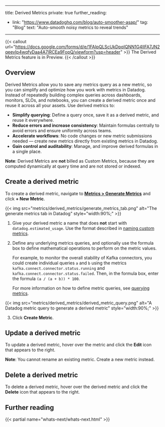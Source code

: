 

---
title: Derived Metrics 
private: true
further_reading:
- link: "https://www.datadoghq.com/blog/auto-smoother-asap/"
  tag: "Blog"
  text: "Auto-smooth noisy metrics to reveal trends"
---

{{< callout url="https://docs.google.com/forms/d/e/1FAIpQLScUkDpqIQNN1G4llFA7JN2qeevIp4wqfyDaa4A7lRCEa9FopQ/viewform?usp=header" >}}
The Derived Metrics feature is in Preview.
{{< /callout >}} 

## Overview

Derived Metrics allow you to save any metrics query as a new metric, so you can simplify and optimize how you work with metrics in Datadog. Instead of repeatedly building complex queries across dashboards, monitors, SLOs, and notebooks, you can create a derived metric once and reuse it across all your assets. Use derived metrics to:

- **Simplify querying**: Define a query once, save it as a derived metric, and reuse it everywhere.
- **Reduce errors and increase consistency**: Maintain formulas centrally to avoid errors and ensure uniformity across teams.
- **Accelerate workflows**: No code changes or new metric submissions needed — create new metrics directly from existing metrics in Datadog.
- **Gain control and auditability**: Manage, and improve derived formulas in a single place.

**Note**: Derived Metrics are **not** billed as Custom Metrics, because they are computed dynamically at query time and are not stored or indexed.

## Create a derived metric

To create a derived metric, navigate to **[Metrics > Generate Metrics][1]** and click **+ New Metric**.

{{< img src="metrics/derived_metrics/generate_metrics_tab.png" alt="The generate metrics tab in Datadog" style="width:90%;" >}}

1. Give your derived metric a name that does **not** start with `datadog.estimated_usage`. Use the format described in [naming custom metrics][2].

2. Define any underlying metrics queries, and optionally use the formula box to define mathematical operations to perform on the metric values. 

   For example, to monitor the overall stability of Kafka connectors, you could create individual queries `a` and `b` using the metrics `kafka.connect.connector.status.running` and `kafka.connect.connector.status.failed`. Then, in the formula box, enter the formula `(a / (a + b)) * 100`.

   For more information on how to define metric queries, see [querying metrics][3].

{{< img src="metrics/derived_metrics/derived_metric_query.png" alt="A Datadog metric query to generate a derived metric" style="width:90%;" >}}

3. Click **Create Metric**.

## Update a derived metric

To update a derived metric, hover over the metric and click the **Edit** icon that appears to the right. 

**Note**: You cannot rename an existing metric. Create a new metric instead.

## Delete a derived metric

To delete a derived metric, hover over the derived metric and click the **Delete** icon that appears to the right. 

## Further reading

{{< partial name="whats-next/whats-next.html" >}}


[1]: https://app.datadoghq.com/metric/generate-metrics
[2]: /metrics/custom_metrics/#naming-custom-metrics
[3]: /metrics/#querying-metrics
